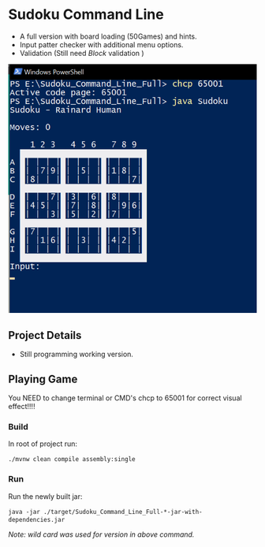 
# Sudoku Command Line
- A full version with board loading (50Games) and hints.
- Input patter checker with additional menu options.
- Validation (Still need *Block* validation )

![Test Image 1](/playing.png)

## Project Details
 * Still programming working version.

## Playing Game

  You NEED to change terminal or CMD's chcp to 65001 for correct visual effect!!!!

### Build

In root of project run:

```
./mvnw clean compile assembly:single
```

### Run

Run the newly built jar:

```
java -jar ./target/Sudoku_Command_Line_Full-*-jar-with-dependencies.jar 
```

_Note: wild card was used for version in above command._
